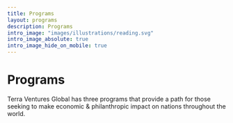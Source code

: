 ```yaml
---
title: Programs
layout: programs
description: Programs
intro_image: "images/illustrations/reading.svg"
intro_image_absolute: true
intro_image_hide_on_mobile: true
---
```


# Programs

Terra Ventures Global has three programs that provide a path for those seeking to make economic & philanthropic impact on nations throughout the world.